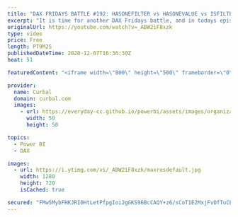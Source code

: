 ```yaml
---
title: "DAX FRIDAYS BATTLE #192: HASONEFILTER vs HASONEVALUE vs ISFILTERED vs ISCROSSFILTERED"
excerpt: "It is time for another DAX Fridays battle, and in todays episode I am going to show you the difference between HASONEFILTER, HASONEVALUE, ISFILTERED and ISCROSSFILTERED.  ENJOY!!  Here you can download all the pbix file 192 AT: https://curbal.com/donwload-center\r \r SUBSCRIBE to learn more about Power"
originalUrl: https://youtube.com/watch?v=_ABW2iF8xzk
type: video
price: Free
length: PT9M2S
publishedDateTime: 2020-12-07T16:36:30Z
heat: 51

featuredContent: "<iframe width=\"800\" height=\"500\" frameborder=\"0\" src=\"https://www.youtube.com/embed/_ABW2iF8xzk\" allow=\"accelerometer; autoplay; encrypted-media; gyroscope; picture-in-picture\" allowfullscreen></iframe>"

provider:
  name: Curbal
  domain: curbal.com
  images:
    - url: https://everyday-cc.github.io/powerbi/assets/images/organizations/curbal.com-50x50.jpg
      width: 50
      height: 50

topics:
  - Power BI
  - DAX

images:
  - url: https://i.ytimg.com/vi/_ABW2iF8xzk/maxresdefault.jpg
    width: 1280
    height: 720
    isCached: true

secured: "FMw5MybFHKJRI0HtLetPfpgIoi2gGKS96BcCAQY+z6/sCoT1E2MxjFvOfTuCEOCqPWWvW6smX9T4wFDaT65CpmWM2KvCJCLdkfC38b8PmGK71Tc7o8pywn1pxclSBWloTv6EA0bWn+pvgLnWRpU8692NLhVIvaLspvAIhDw4u7dzg8mwFZVq7aC7s/OJCmAMcKLevLZmmhAgQ1awG/wu0+tWJbBpDRGJSvBenQVWjTBAbfBkI/EBcP4a4necD8o1TUCvWczZCLfa/enSZu08tKXtn4tt3DJ/+ZlLdpDWb2zTmIP99fHHt9N1b70DIYpaJQIlnDhPCrMEHabs4OUBg0kUIz4K4NOKW6ARRe8PuIAyZSZflkk4i+EWgbP7STmc+F7agOnH0VsvB79spRlBTzAE8WYpxS5tYKJJiFVEsHQ=;eOL5YFbt+P31TWwZVNKdpA=="
---
```


